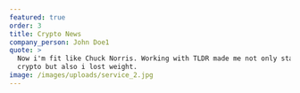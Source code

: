 ```yaml
---
featured: true
order: 3
title: Crypto News
company_person: John Doe1
quote: >
  Now i'm fit like Chuck Norris. Working with TLDR made me not only start my own
  crypto but also i lost weight.
image: /images/uploads/service_2.jpg
---
```


